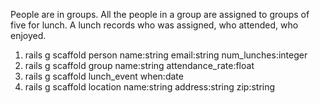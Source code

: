 

People are in groups.   All the people in a group are assigned to groups
of five for lunch.   A lunch records who was assigned, who attended, who enjoyed.

1. rails g scaffold person name:string email:string num_lunches:integer
1. rails g scaffold group name:string attendance_rate:float
1. rails g scaffold lunch_event when:date
1. rails g scaffold location name:string address:string zip:string

